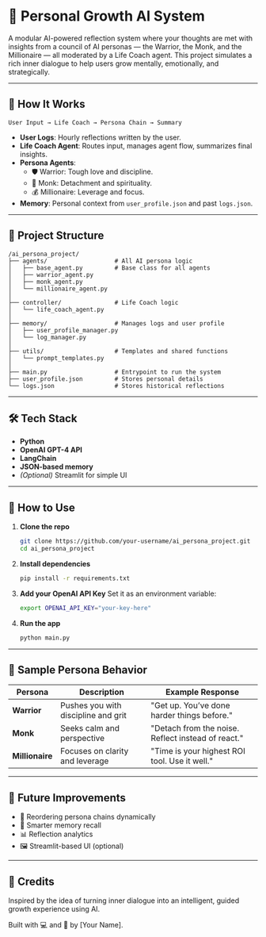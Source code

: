 # 🧠 Personal Growth AI System

A modular AI-powered reflection system where your thoughts are met with insights from a council of AI personas — the Warrior, the Monk, and the Millionaire — all moderated by a Life Coach agent. This project simulates a rich inner dialogue to help users grow mentally, emotionally, and strategically.

---

## 🚀 How It Works

```
User Input → Life Coach → Persona Chain → Summary
```

- **User Logs**: Hourly reflections written by the user.
- **Life Coach Agent**: Routes input, manages agent flow, summarizes final insights.
- **Persona Agents**:
  - 🛡️ Warrior: Tough love and discipline.
  - 🧘 Monk: Detachment and spirituality.
  - 💰 Millionaire: Leverage and focus.
- **Memory**: Personal context from `user_profile.json` and past `logs.json`.

---

## 📁 Project Structure

```
/ai_persona_project/
├── agents/                   # All AI persona logic
│   ├── base_agent.py         # Base class for all agents
│   ├── warrior_agent.py
│   ├── monk_agent.py
│   └── millionaire_agent.py
│
├── controller/               # Life Coach logic
│   └── life_coach_agent.py
│
├── memory/                   # Manages logs and user profile
│   ├── user_profile_manager.py
│   └── log_manager.py
│
├── utils/                    # Templates and shared functions
│   └── prompt_templates.py
│
├── main.py                   # Entrypoint to run the system
├── user_profile.json         # Stores personal details
└── logs.json                 # Stores historical reflections
```

---

## 🛠️ Tech Stack

- **Python**
- **OpenAI GPT-4 API**
- **LangChain**
- **JSON-based memory**
- *(Optional)* Streamlit for simple UI

---

## 🧭 How to Use

1. **Clone the repo**
   ```bash
   git clone https://github.com/your-username/ai_persona_project.git
   cd ai_persona_project
   ```

2. **Install dependencies**
   ```bash
   pip install -r requirements.txt
   ```

3. **Add your OpenAI API Key**
   Set it as an environment variable:
   ```bash
   export OPENAI_API_KEY="your-key-here"
   ```

4. **Run the app**
   ```bash
   python main.py
   ```

---

## 🧠 Sample Persona Behavior

| Persona     | Description                          | Example Response |
|-------------|--------------------------------------|------------------|
| **Warrior** | Pushes you with discipline and grit  | "Get up. You’ve done harder things before." |
| **Monk**    | Seeks calm and perspective           | "Detach from the noise. Reflect instead of react." |
| **Millionaire** | Focuses on clarity and leverage | "Time is your highest ROI tool. Use it well." |

---

## 📌 Future Improvements

- 🔄 Reordering persona chains dynamically
- 🧠 Smarter memory recall
- 📊 Reflection analytics
- 🖼️ Streamlit-based UI (optional)

---

## 🙏 Credits

Inspired by the idea of turning inner dialogue into an intelligent, guided growth experience using AI.

Built with 💻 and 🧘 by [Your Name].
